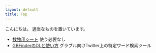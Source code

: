 ```yaml
---
layout: default
title: Top
---
```



こんにちは。
適当なものを置いています。


* [数独用シート](/dai.html) 使う必要なし
* [GBFinderのDLと使い方](/gbfinder/howtouse.html) グラブル向けTwitter上の特定ワード検索ツール